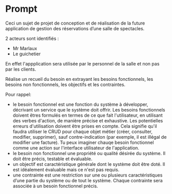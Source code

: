 # Prompt

Ceci un sujet de projet de conception et de réalisation de la future application de gestion des réservations d’une salle de spectacles.

2 acteurs sont identifiés :

- Mr Marlaux
- Le guichetier

En effet l'appplication sera utilisée par le personnel de la salle et non pas par les clients.

Réalise un recueil du besoin en extrayant les besoins fonctionnels, les besoins non fonctionnels, les objectifs et les contraintes.

Pour rappel:

- le besoin fonctionnel est une fonction du système à développer, décrivant un service que le système doit offrir. Les besoins fonctionnels doivent êtres formulés en termes de ce que fait l'utilisateur, en utilisant des verbes d'action, de manière précise et exhaustive. Les potentielles erreurs d'utilisation doivent être prises en compte. Cela signifie qu'il faudra utiliser le CRUD pour chaque objet métier (créer, consulter, modifier, supprimer), sauf contre-indication (par exemple, il est illégal de modifier une facture). Tu peux imaginer chauqe besoin fonctionnel comme une action sur l'interface utilisateur de l'application.
- le besoin non fonctionnel une propriété ou qualité désirée du système. Il doit être précis, testable et évaluable.
- un objectif est caractéristique générale dont le système doit être doté. Il est idéalement évaluable mais ce n'est pas requis.
- une contrainte est une restriction sur une ou plusieurs caractéristiques d’une partie du système ou de tout le système. Chaque contrainte sera associée à un besoin fonctionnel précis.
